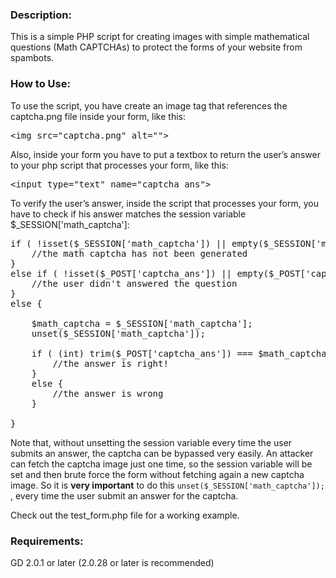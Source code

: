 <html>
<head>
<meta http-equiv="Content-Type" content="text/html; charset=UTF-8">
</head>

<body>

<h3>Description:</h3>
<p>
This is a simple PHP script for creating images with simple mathematical questions (Math CAPTCHAs) to protect the forms of your website from spambots.
</p>


<h3>How to Use:</h3>

<p>
To use the script, you have create an image tag that references the captcha.png file inside your form, like this:

<pre>
&lt;img src="captcha.png" alt=""&gt;
</pre>

</p>

<p>
Also, inside your form you have to put a textbox to return the user’s answer to your php script that processes your form, like this:

<pre>
&lt;input type="text" name="captcha_ans"&gt;
</pre>

</p>

<p>
To verify the user’s answer, inside the script that processes your form, you have to check if his answer matches the session variable $_SESSION['math_captcha']:

<pre>
if ( !isset($_SESSION['math_captcha']) || empty($_SESSION['math_captcha']) ) {
	//the math captcha has not been generated
}
else if ( !isset($_POST['captcha_ans']) || empty($_POST['captcha_ans']) ) {
	//the user didn't answered the question
}
else {

	$math_captcha = $_SESSION['math_captcha'];
	unset($_SESSION['math_captcha']);
	
	if ( (int) trim($_POST['captcha_ans']) === $math_captcha ) {
		//the answer is right!
	}
	else {
		//the answer is wrong
	}
	
}
</pre>

Note that, without unsetting the session variable every time the user submits an answer, the captcha can be bypassed very easily. 
An attacker can fetch the captcha image just one time, so the session variable will be set and then brute force the form without 
fetching again a new captcha image. So it is <strong>very important</strong> to do this <code>unset($_SESSION['math_captcha']); </code>, 
every time the user submit an answer for the captcha.
</p>

<p>
Check out the test_form.php file for a working example.
</p>


<h3>Requirements:</h3>
<p>
GD 2.0.1 or later (2.0.28 or later is recommended)
</p>
</body>
</html>